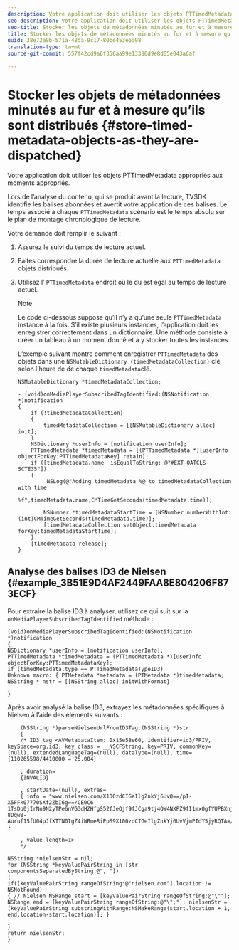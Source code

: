 ```yaml
---
description: Votre application doit utiliser les objets PTTimedMetadata appropriés aux moments appropriés.
seo-description: Votre application doit utiliser les objets PTTimedMetadata appropriés aux moments appropriés.
seo-title: Stocker les objets de métadonnées minutés au fur et à mesure qu’ils sont distribués
title: Stocker les objets de métadonnées minutés au fur et à mesure qu’ils sont distribués
uuid: 38e72a9b-571a-48da-9c17-80be453e6a98
translation-type: tm+mt
source-git-commit: 557f42cd9a6f356aa99e13386d9e8d65e043a6af

---
```



# Stocker les objets de métadonnées minutés au fur et à mesure qu’ils sont distribués {#store-timed-metadata-objects-as-they-are-dispatched}

Votre application doit utiliser les objets PTTimedMetadata appropriés aux moments appropriés.

Lors de l’analyse du contenu, qui se produit avant la lecture, TVSDK identifie les balises abonnées et avertit votre application de ces balises. Le temps associé à chaque `PTTimedMetadata` scénario est le temps absolu sur le plan de montage chronologique de lecture.

Votre demande doit remplir le  suivant :

1. Assurez le suivi du temps de lecture actuel.
1. Faites correspondre la durée de lecture actuelle aux `PTTimedMetadata` objets distribués.

1. Utilisez l’ `PTTimedMetadata` endroit où le  du est égal au temps de lecture actuel.

   >[!NOTE]
   >
   >Le code ci-dessous suppose qu’il n’y a qu’une seule `PTTimedMetadata` instance à la fois. S’il existe plusieurs instances, l’application doit les enregistrer correctement dans un dictionnaire. Une méthode consiste à créer un tableau à un moment donné et à y stocker toutes les instances.

   L’exemple suivant montre comment enregistrer `PTTimedMetadata` des objets dans une `NSMutableDictionary (timedMetadataCollection)` clé selon l’heure de  de chaque `timedMetadata`clé.

   ```
   NSMutableDictionary *timedMetadataCollection; 
   
   - (void)onMediaPlayerSubscribedTagIdentified:(NSNotification *)notification 
   { 
       if (!timedMetadataCollection) 
       { 
           timedMetadataCollection = [[NSMutableDictionary alloc] init]; 
       } 
       NSDictionary *userInfo = [notification userInfo]; 
       PTTimedMetadata *timedMetadata = [(PTTimedMetadata *)[userInfo objectForKey:PTTimedMetadataKey] retain]; 
       if ([timedMetadata.name  isEqualToString: @"#EXT-OATCLS-SCTE35"]) 
       { 
            NSLog(@"Adding timedMetadata %@ to timedMetadataCollection with time                      
                    %f",timedMetadata.name,CMTimeGetSeconds(timedMetadata.time)); 
   
           NSNumber *timedMetadataStartTime = [NSNumber numberWithInt:(int)CMTimeGetSeconds(timedMetadata.time)]; 
           [timedMetadataCollection setObject:timedMetadata forKey:timedMetadataStartTime]; 
       } 
       [timedMetadata release]; 
   }
   ```

## Analyse des balises ID3 de Nielsen {#example_3B51E9D4AF2449FAA8E804206F873ECF}

Pour extraire la balise ID3 à analyser, utilisez ce qui suit sur la `onMediaPlayerSubscribedTagIdentified` méthode :

```
(void)onMediaPlayerSubscribedTagIdentified:(NSNotification *)notification 
{ 
NSDictionary *userInfo = [notification userInfo]; 
PTTimedMetadata *timedMetadata = (PTTimedMetadata *)[userInfo objectForKey:PTTimedMetadataKey]; 
if (timedMetadata.type == PTTimedMetadataTypeID3) 
Unknown macro: { PTMetadata *metadata = (PTMetadata *)timedMetadata; NSString * nstr = [[NSString alloc] initWithFormat} 
 
}
```

Après avoir analysé la balise ID3, extrayez les métadonnées spécifiques à Nielsen à l’aide des éléments suivants :

```
    (NSString *)parseNielsenUrlFromID3Tag:(NSString *)str 
    { 
    /* ID3 tag <AVMetadataItem: 0x15e58e60, identifier=id3/PRIV, keySpace=org.id3, key class = __NSCFString, key=PRIV, commonKey=(null), extendedLanguageTag=(null), dataType=(null), time= {110265598/4410000 = 25.004} 
 
    , duration= 
    {INVALID} 
 
    , startDate=(null), extras= 
    { info = "www.nielsen.com/X100zdCIGeIlgZnkYj6UvQ==/pI-X5FFk07770SXf2ZbI6g==/CE0C6​1TsDo0jIrNn9N2yTPe6nVG3dHZHfgS52fJeQjf9fJCga9tj4OW4NXPZ9fI1mx0gfYUPBXnjqolHemZPtn_FCoNg​8Dqw8-Auruf15fU04pJfXTTN0IgZ4iWBmeRiPpS9X100zdCIGeIlgZnkYj6UvVjmPIdY5jyRQTA=/00000/21778/00"; } 
 
    , value length=1> 
    */ 
 
NSString *nielsenStr = nil; 
for (NSString *keyValuePairString in [str componentsSeparatedByString:@", "]) 
{ 
if([keyValuePairString rangeOfString:@"nielsen.com"].location != NSNotFound) 
{ // Nielsen NSRange start = [keyValuePairString rangeOfString:@"\""]; NSRange end = [keyValuePairString rangeOfString:@"\";"]; nielsenStr = [keyValuePairString substringWithRange:NSMakeRange(start.location + 1, end.location-start.location)]; } 
 
} 
return nielsenStr; 
}
```
